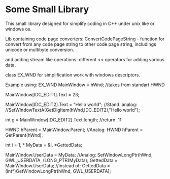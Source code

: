 # Some Small Library 

This small library designed for simplify coding in C++ under unix like or windows os.

Lib containing code page converters:
  ConvertCodePageString - function for convert from any code page string to other code page string, 
    includings unicode or multibyte conversion.

and adding stream like operations:
 different  << operators for adding various data.

class EX_WND for simplification work with windows descriptors. 

Example using:
  EX_WND MainWindow = hWnd;                   //takes from standart HWND
  
  MainWindow[IDC_EDIT1].Text = 23;  
  
  MainWindow[IDC_EDIT2].Text = "Hello world"; //Stand. analog:
                                              //SetWindowTextA(GetDlgItem(hWnd,IDC_EDIT2),"Hello world");

  int g = MainWindow[IDC_EDIT2].Text.length;  //return: 11

  HWND hParent = MainWindow.Parent;           //Analog: HWND hParent = GetParent(hWnd);

  int i = 1, * MyData = &i, *GettedData;
  
  MainWindow.UserData = MyData;               //Analog: SetWindowLongPtr(hWnd, GWL_USERDATA, (LONG_PTR)MyData);
  GettedData = MainWindow.UserData;           //instead of: GettedData =(int*)GetWindowLongPtr(hWnd, GWL_USERDATA);
  
